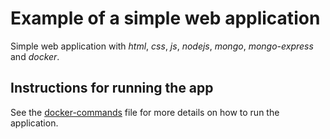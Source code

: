 <base target="_blank">

# Example of a simple web application
Simple web application with _html_, _css_, _js_, _nodejs_, _mongo_, _mongo-express_ and _docker_.

## Instructions for running the app
See the [docker-commands](https://github.com/clebersonp/node-web-app-mongodb/blob/main/docker-commands.md) file for more details on how to run the application.
